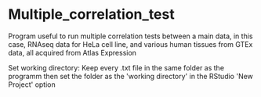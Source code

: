 # Multiple_correlation_test
Program useful to run multiple correlation tests between a main data, in this case, RNAseq data for HeLa cell line, and various human tissues from GTEx data, all acquired from Atlas Expression

Set working directory:
Keep every .txt file in the same folder as the programm then set the folder as the 'working directory' in the RStudio 'New Project' option
